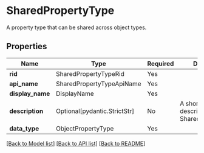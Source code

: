 # SharedPropertyType

A property type that can be shared across object types.

## Properties
| Name | Type | Required | Description |
| ------------ | ------------- | ------------- | ------------- |
**rid** | SharedPropertyTypeRid | Yes |  |
**api_name** | SharedPropertyTypeApiName | Yes |  |
**display_name** | DisplayName | Yes |  |
**description** | Optional[pydantic.StrictStr] | No | A short text that describes the SharedPropertyType. |
**data_type** | ObjectPropertyType | Yes |  |


[[Back to Model list]](../../../../README.md#models-v2-link) [[Back to API list]](../../../../README.md#apis-v2-link) [[Back to README]](../../../../README.md)
